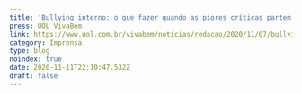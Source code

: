 ```yaml
---
title: 'Bullying interno: o que fazer quando as piores críticas partem de você?'
press: UOL VivaBem
link: https://www.uol.com.br/vivabem/noticias/redacao/2020/11/07/bullying-interno-o-que-fazer-quando-as-piores-criticas-partem-de-voce.htm
category: Imprensa
type: blog
noindex: true
date: 2020-11-11T22:10:47.532Z
draft: false
---
```

